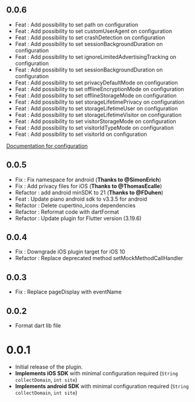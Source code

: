 ## 0.0.6

* Feat : Add possibility to set path on configuration
* Feat : Add possibility to set customUserAgent on configuration
* Feat : Add possibility to set crashDetection on configuration
* Feat : Add possibility to set sessionBackgroundDuration on configuration
* Feat : Add possibility to set ignoreLimitedAdvertisingTracking on configuration
* Feat : Add possibility to set sessionBackgroundDuration on configuration
* Feat : Add possibility to set privacyDefaultMode on configuration
* Feat : Add possibility to set offlineEncryptionMode on configuration
* Feat : Add possibility to set offlineStorageMode on configuration
* Feat : Add possibility to set storageLifetimePrivacy on configuration
* Feat : Add possibility to set storageLifetimeUser on configuration
* Feat : Add possibility to set storageLifetimeVisitor on configuration
* Feat : Add possibility to set visitorStorageMode on configuration
* Feat : Add possibility to set visitorIdTypeMode on configuration
* Feat : Add possibility to set visitorId on configuration

[Documentation for configuration](https://developers.atinternet-solutions.com/piano-analytics/data-collection/sdks/ios-swift#configuration)

## 0.0.5

* Fix : Fix namespace for android (**Thanks to @SimonErich**)
* Fix : Add privacy files for iOS (**Thanks to @ThomasEcalle**)
* Refactor : add android minSDK to 21 (**Thanks to @FDuhen**)
* Feat : Update piano android sdk to v3.3.5 for android
* Refactor : Delete cupertino_icons dependencies
* Refactor : Reformat code with dartFormat
* Refactor : Update plugin for Flutter version (3.19.6)

## 0.0.4

* Fix : Downgrade iOS plugin target for iOS 10
* Refactor : Replace deprecated method setMockMethodCallHandler

## 0.0.3

* Fix : Replace pageDisplay with eventName

## 0.0.2

* Format dart lib file

# 0.0.1

* Initial release of the plugin.
* **Implements iOS SDK** with minimal configuration required (`String collectDomain`, `int site`)
* **Implements android SDK** with minimal configuration required (`String collectDomain`, `int site`)